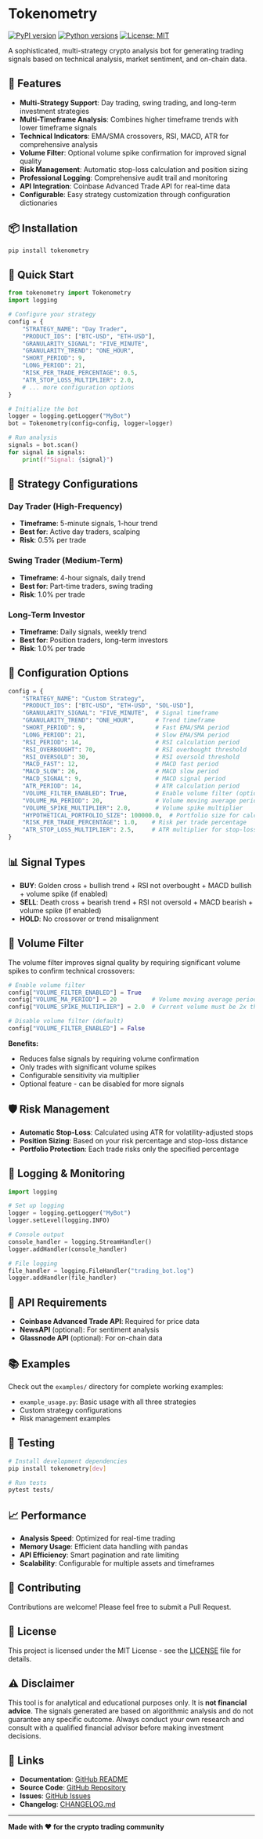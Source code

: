 # Tokenometry

[![PyPI version](https://badge.fury.io/py/tokenometry.svg)](https://badge.fury.io/py/tokenometry)
[![Python versions](https://img.shields.io/pypi/pyversions/tokenometry.svg)](https://pypi.org/project/tokenometry/)
[![License: MIT](https://img.shields.io/badge/License-MIT-yellow.svg)](https://opensource.org/licenses/MIT)

A sophisticated, multi-strategy crypto analysis bot for generating trading signals based on technical analysis, market sentiment, and on-chain data.

## 🚀 Features

- **Multi-Strategy Support**: Day trading, swing trading, and long-term investment strategies
- **Multi-Timeframe Analysis**: Combines higher timeframe trends with lower timeframe signals
- **Technical Indicators**: EMA/SMA crossovers, RSI, MACD, ATR for comprehensive analysis
- **Volume Filter**: Optional volume spike confirmation for improved signal quality
- **Risk Management**: Automatic stop-loss calculation and position sizing
- **Professional Logging**: Comprehensive audit trail and monitoring
- **API Integration**: Coinbase Advanced Trade API for real-time data
- **Configurable**: Easy strategy customization through configuration dictionaries

## 📦 Installation

```bash
pip install tokenometry
```

## 🎯 Quick Start

```python
from tokenometry import Tokenometry
import logging

# Configure your strategy
config = {
    "STRATEGY_NAME": "Day Trader",
    "PRODUCT_IDS": ["BTC-USD", "ETH-USD"],
    "GRANULARITY_SIGNAL": "FIVE_MINUTE",
    "GRANULARITY_TREND": "ONE_HOUR",
    "SHORT_PERIOD": 9,
    "LONG_PERIOD": 21,
    "RISK_PER_TRADE_PERCENTAGE": 0.5,
    "ATR_STOP_LOSS_MULTIPLIER": 2.0,
    # ... more configuration options
}

# Initialize the bot
logger = logging.getLogger("MyBot")
bot = Tokenometry(config=config, logger=logger)

# Run analysis
signals = bot.scan()
for signal in signals:
    print(f"Signal: {signal}")
```

## 🎲 Strategy Configurations

### Day Trader (High-Frequency)
- **Timeframe**: 5-minute signals, 1-hour trend
- **Best for**: Active day traders, scalping
- **Risk**: 0.5% per trade

### Swing Trader (Medium-Term)
- **Timeframe**: 4-hour signals, daily trend
- **Best for**: Part-time traders, swing trading
- **Risk**: 1.0% per trade

### Long-Term Investor
- **Timeframe**: Daily signals, weekly trend
- **Best for**: Position traders, long-term investors
- **Risk**: 1.0% per trade

## 🔧 Configuration Options

```python
config = {
    "STRATEGY_NAME": "Custom Strategy",
    "PRODUCT_IDS": ["BTC-USD", "ETH-USD", "SOL-USD"],
    "GRANULARITY_SIGNAL": "FIVE_MINUTE",  # Signal timeframe
    "GRANULARITY_TREND": "ONE_HOUR",      # Trend timeframe
    "SHORT_PERIOD": 9,                    # Fast EMA/SMA period
    "LONG_PERIOD": 21,                    # Slow EMA/SMA period
    "RSI_PERIOD": 14,                     # RSI calculation period
    "RSI_OVERBOUGHT": 70,                 # RSI overbought threshold
    "RSI_OVERSOLD": 30,                   # RSI oversold threshold
    "MACD_FAST": 12,                      # MACD fast period
    "MACD_SLOW": 26,                      # MACD slow period
    "MACD_SIGNAL": 9,                     # MACD signal period
    "ATR_PERIOD": 14,                     # ATR calculation period
    "VOLUME_FILTER_ENABLED": True,        # Enable volume filter (optional)
    "VOLUME_MA_PERIOD": 20,               # Volume moving average period
    "VOLUME_SPIKE_MULTIPLIER": 2.0,       # Volume spike multiplier
    "HYPOTHETICAL_PORTFOLIO_SIZE": 100000.0,  # Portfolio size for calculations
    "RISK_PER_TRADE_PERCENTAGE": 1.0,    # Risk per trade percentage
    "ATR_STOP_LOSS_MULTIPLIER": 2.5,     # ATR multiplier for stop-loss
}
```

## 📊 Signal Types

- **BUY**: Golden cross + bullish trend + RSI not overbought + MACD bullish + volume spike (if enabled)
- **SELL**: Death cross + bearish trend + RSI not oversold + MACD bearish + volume spike (if enabled)
- **HOLD**: No crossover or trend misalignment

## 🔧 Volume Filter

The volume filter improves signal quality by requiring significant volume spikes to confirm technical crossovers:

```python
# Enable volume filter
config["VOLUME_FILTER_ENABLED"] = True
config["VOLUME_MA_PERIOD"] = 20          # Volume moving average period
config["VOLUME_SPIKE_MULTIPLIER"] = 2.0  # Current volume must be 2x the average

# Disable volume filter (default)
config["VOLUME_FILTER_ENABLED"] = False
```

**Benefits:**
- Reduces false signals by requiring volume confirmation
- Only trades with significant volume spikes
- Configurable sensitivity via multiplier
- Optional feature - can be disabled for more signals

## 🛡️ Risk Management

- **Automatic Stop-Loss**: Calculated using ATR for volatility-adjusted stops
- **Position Sizing**: Based on your risk percentage and stop-loss distance
- **Portfolio Protection**: Each trade risks only the specified percentage

## 📝 Logging & Monitoring

```python
import logging

# Set up logging
logger = logging.getLogger("MyBot")
logger.setLevel(logging.INFO)

# Console output
console_handler = logging.StreamHandler()
logger.addHandler(console_handler)

# File logging
file_handler = logging.FileHandler("trading_bot.log")
logger.addHandler(file_handler)
```

## 🔌 API Requirements

- **Coinbase Advanced Trade API**: Required for price data
- **NewsAPI** (optional): For sentiment analysis
- **Glassnode API** (optional): For on-chain data

## 📚 Examples

Check out the `examples/` directory for complete working examples:

- `example_usage.py`: Basic usage with all three strategies
- Custom strategy configurations
- Risk management examples

## 🧪 Testing

```bash
# Install development dependencies
pip install tokenometry[dev]

# Run tests
pytest tests/
```

## 📈 Performance

- **Analysis Speed**: Optimized for real-time trading
- **Memory Usage**: Efficient data handling with pandas
- **API Efficiency**: Smart pagination and rate limiting
- **Scalability**: Configurable for multiple assets and timeframes

## 🤝 Contributing

Contributions are welcome! Please feel free to submit a Pull Request.

## 📄 License

This project is licensed under the MIT License - see the [LICENSE](LICENSE) file for details.

## ⚠️ Disclaimer

This tool is for analytical and educational purposes only. It is **not financial advice**. The signals generated are based on algorithmic analysis and do not guarantee any specific outcome. Always conduct your own research and consult with a qualified financial advisor before making investment decisions.

## 🔗 Links

- **Documentation**: [GitHub README](https://github.com/nguyenph88/Tokenometry#readme)
- **Source Code**: [GitHub Repository](https://github.com/nguyenph88/Tokenometry)
- **Issues**: [GitHub Issues](https://github.com/nguyenph88/Tokenometry/issues)
- **Changelog**: [CHANGELOG.md](https://github.com/nguyenph88/Tokenometry/blob/main/CHANGELOG.md)

---

**Made with ❤️ for the crypto trading community**
